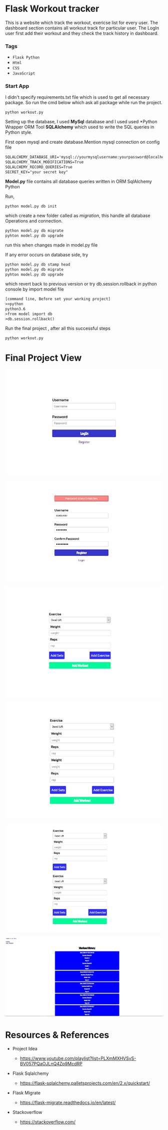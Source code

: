 # Flask Workout tracker 
  This is a website which track the workout, exericse list for every user. The dashboard section contains all workout track for particular user.
  The LogIn user first add their workout and they check the track history in dashboard.
  
### Tags
  * `Flask Python`
  * `Html`
  * `CSS`
  * `JavaScript`


### Start App

I didn't specify requirements.txt file which is used to get all necessary package. So run the cmd below which ask all package while run the project.

    python workout.py

Setting up the database, I used **MySql** database and I used used *Python Wrapper ORM Tool **SQLAlchemy** which used to write the SQL queries in Python style. 

First open mysql and create database.Mention mysql connection on config file

    SQLALCHEMY_DATABASE_URI='mysql://yourmysqlusername:yourpassword@localhost/yourdatabasename'
    SQLALCHEMY_TRACK_MODIFICATIONS=True
    SQLALCHEMY_RECORD_QUERIES=True
    SECRET_KEY="your secret key"


**Model.py** file contains all database queries written in ORM SqlAlchemy Python

Run,
   
    python model.py db init

which create a new folder called as *migration*, this handle all database Operations and connection.

    python model.py db migrate
    pyhton model.py db upgrade

run this when changes made in model.py file

If any error occurs on database side, try

    python model.py db stamp head
    python model.py db migrate
    pyhton model.py db upgrade
which revert back to previous version or try db.session.rollback in python console by import model file

    [command line, Before set your working project]
    >>python
    python3.6
    >from model import db
    >db.session.rollback()
    
Run the final project , after all this successful steps

    python workout.py
    
# Final Project View

![Login](showResult/login.JPG)

![Login](showResult/register.JPG)

![Login](showResult/addworkout1.JPG)

![Login](showResult/addworkout2.JPG)

![Login](showResult/addworkout3.JPG)

![Login](showResult/addworkout4.JPG)

# Resources & References

*   Project Idea
    *   https://www.youtube.com/playlist?list=PLXmMXHVSvS-BV057PQaOJLnQ4Zp9McdRP

*   Flask Sqlalchemy
    *  https://flask-sqlalchemy.palletsprojects.com/en/2.x/quickstart/   

*   Flask Migrate
    *   https://flask-migrate.readthedocs.io/en/latest/
       
*   Stackoverflow
    *   https://stackoverflow.com/

